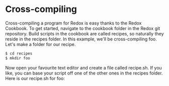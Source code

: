 Cross-compiling
===============

Cross-compiling a program for Redox is easy thanks to the Redox Cookbook. To get started, navigate to the cookbook folder in the Redox git repository. Build scripts in the cookbook are called recipes, so naturally they reside in the recipes folder. In this example, we'll be cross-compiling foo. Let's make a folder for our recipe.

```sh
$ cd recipes
$ mkdir foo
```

Now open your favourite text editor and create a file called recipe.sh. If you like, you can base your script off one of the other ones in the recipes folder. Here is our recipe.sh for foo:

```
```

